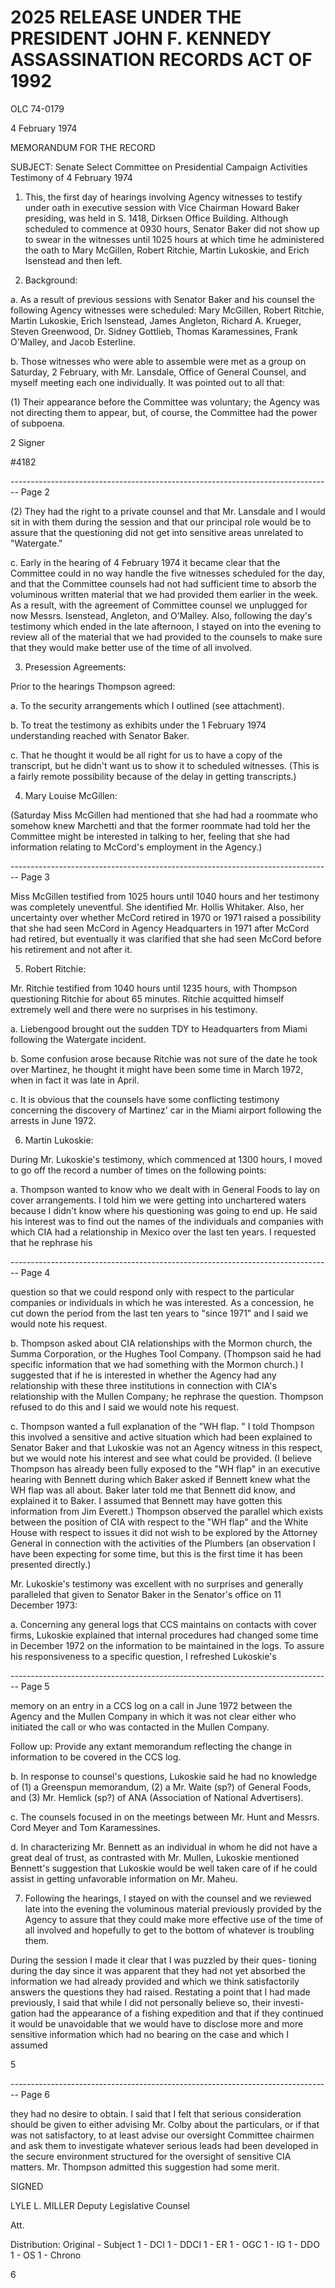 # 2025 RELEASE UNDER THE PRESIDENT JOHN F. KENNEDY ASSASSINATION RECORDS ACT OF 1992

OLC 74-0179

4 February 1974

MEMORANDUM FOR THE RECORD

SUBJECT: Senate Select Committee on Presidential Campaign Activities
Testimony of 4 February 1974

1. This, the first day of hearings involving Agency witnesses to testify under oath in executive session with Vice Chairman Howard Baker presiding, was held in S. 1418, Dirksen Office Building. Although scheduled to commence at 0930 hours, Senator Baker did not show up to swear in the witnesses until 1025 hours at which time he administered the oath to Mary McGillen, Robert Ritchie, Martin Lukoskie, and Erich Isenstead and then left.

2. Background:

a. As a result of previous sessions with Senator Baker and his counsel the following Agency witnesses were scheduled: Mary McGillen, Robert Ritchie, Martin Lukoskie, Erich Isenstead, James Angleton, Richard A. Krueger, Steven Greenwood, Dr. Sidney Gottlieb, Thomas Karamessines, Frank O'Malley, and Jacob Esterline.

b. Those witnesses who were able to assemble were met as a group on Saturday, 2 February, with Mr. Lansdale, Office of General Counsel, and myself meeting each one individually. It was pointed out to all that:

(1) Their appearance before the Committee was voluntary; the Agency was not directing them to appear, but, of course, the Committee had the power of subpoena.

2 Signer

#4182


-------------------------------------------------------------------------------- Page 2

(2) They had the right to a private counsel and that Mr. Lansdale and I would sit in with them during the session and that our principal role would be to assure that the questioning did not get into sensitive areas unrelated to "Watergate."

c. Early in the hearing of 4 February 1974 it became clear that the Committee could in no way handle the five witnesses scheduled for the day, and that the Committee counsels had not had sufficient time to absorb the voluminous written material that we had provided them earlier in the week. As a result, with the agreement of Committee counsel we unplugged for now Messrs. Isenstead, Angleton, and O'Malley. Also, following the day's testimony which ended in the late afternoon, I stayed on into the evening to review all of the material that we had provided to the counsels to make sure that they would make better use of the time of all involved.

3. Presession Agreements:

Prior to the hearings Thompson agreed:

a. To the security arrangements which I outlined (see attachment).

b. To treat the testimony as exhibits under the 1 February 1974 understanding reached with Senator Baker.

c. That he thought it would be all right for us to have a copy of the transcript, but he didn't want us to show it to scheduled witnesses. (This is a fairly remote possibility because of the delay in getting transcripts.)

4. Mary Louise McGillen:

(Saturday Miss McGillen had mentioned that she had had a roommate who somehow knew Marchetti and that the former roommate had told her the Committee might be interested in talking to her, feeling that she had information relating to McCord's employment in the Agency.)


-------------------------------------------------------------------------------- Page 3

Miss McGillen testified from 1025 hours until 1040 hours and her testimony was completely uneventful. She identified Mr. Hollis Whitaker. Also, her uncertainty over whether McCord retired in 1970 or 1971 raised a possibility that she had seen McCord in Agency Headquarters in 1971 after McCord had retired, but eventually it was clarified that she had seen McCord before his retirement and not after it.

5. Robert Ritchie:

Mr. Ritchie testified from 1040 hours until 1235 hours, with Thompson questioning Ritchie for about 65 minutes. Ritchie acquitted himself extremely well and there were no surprises in his testimony.

a. Liebengood brought out the sudden TDY to Headquarters from Miami following the Watergate incident.

b. Some confusion arose because Ritchie was not sure of the date he took over Martinez, he thought it might have been some time in March 1972, when in fact it was late in April.

c. It is obvious that the counsels have some conflicting testimony concerning the discovery of Martinez' car in the Miami airport following the arrests in June 1972.

6. Martin Lukoskie:

During Mr. Lukoskie's testimony, which commenced at 1300 hours, I moved to go off the record a number of times on the following points:

a. Thompson wanted to know who we dealt with in General Foods to lay on cover arrangements. I told him we were getting into unchartered waters because I didn't know where his questioning was going to end up. He said his interest was to find out the names of the individuals and companies with which CIA had a relationship in Mexico over the last ten years. I requested that he rephrase his


-------------------------------------------------------------------------------- Page 4

question so that we could respond only with respect to the particular companies or individuals in which he was interested. As a concession, he cut down the period from the last ten years to "since 1971" and I said we would note his request.

b. Thompson asked about CIA relationships with the Mormon church, the Summa Corporation, or the Hughes Tool Company. (Thompson said he had specific information that we had something with the Mormon church.) I suggested that if he is interested in whether the Agency had any relationship with these three institutions in connection with CIA's relationship with the Mullen Company; he rephrase the question. Thompson refused to do this and I said we would note his request.

c. Thompson wanted a full explanation of the "WH flap. " I told Thompson this involved a sensitive and active situation which had been explained to Senator Baker and that Lukoskie was not an Agency witness in this respect, but we would note his interest and see what could be provided. (I believe Thompson has already been fully exposed to the "WH flap" in an executive hearing with Bennett during which Baker asked if Bennett knew what the WH flap was all about. Baker later told me that Bennett did know, and explained it to Baker. I assumed that Bennett may have gotten this information from Jim Everett.) Thompson observed the parallel which exists between the position of CIA with respect to the "WH flap" and the White House with respect to issues it did not wish to be explored by the Attorney General in connection with the activities of the Plumbers (an observation I have been expecting for some time, but this is the first time it has been presented directly.)

Mr. Lukoskie's testimony was excellent with no surprises and generally paralleled that given to Senator Baker in the Senator's office on 11 December 1973:

a. Concerning any general logs that CCS maintains on contacts with cover firms, Lukoskie explained that internal procedures had changed some time in December 1972 on the information to be maintained in the logs. To assure his responsiveness to a specific question, I refreshed Lukoskie's


-------------------------------------------------------------------------------- Page 5

memory on an entry in a CCS log on a call in June 1972
between the Agency and the Mullen Company in which it was
not clear either who initiated the call or who was contacted
in the Mullen Company.

Follow up: Provide any extant memorandum reflecting
the change in information to be covered in the CCS log.

b. In response to counsel's questions, Lukoskie said he
had no knowledge of (1) a Greenspun memorandum, (2) a
Mr. Waite (sp?) of General Foods, and (3) Mr. Hemlick (sp?)
of ANA (Association of National Advertisers).

c. The counsels focused in on the meetings between
Mr. Hunt and Messrs. Cord Meyer and Tom Karamessines.

d. In characterizing Mr. Bennett as an individual in
whom he did not have a great deal of trust, as contrasted
with Mr. Mullen, Lukoskie mentioned Bennett's suggestion
that Lukoskie would be well taken care of if he could assist
in getting unfavorable information on Mr. Maheu.

7. Following the hearings, I stayed on with the counsel and we
   reviewed late into the evening the voluminous material previously provided
   by the Agency to assure that they could make more effective use of the time
   of all involved and hopefully to get to the bottom of whatever is troubling
   them.

During the session I made it clear that I was puzzled by their ques-
tioning during the day since it was apparent that they had not yet absorbed
the information we had already provided and which we think satisfactorily
answers the questions they had raised. Restating a point that I had made
previously, I said that while I did not personally believe so, their investi-
gation had the appearance of a fishing expedition and that if they continued
it would be unavoidable that we would have to disclose more and more
sensitive information which had no bearing on the case and which I assumed

5


-------------------------------------------------------------------------------- Page 6

they had no desire to obtain. I said that I felt that serious consideration
should be given to either advising Mr. Colby about the particulars, or if
that was not satisfactory, to at least advise our oversight Committee
chairmen and ask them to investigate whatever serious leads had been
developed in the secure environment structured for the oversight of
sensitive CIA matters. Mr. Thompson admitted this suggestion had some
merit.

SIGNED

LYLE L. MILLER
Deputy Legislative Counsel

Att.

Distribution:
Original - Subject
1 - DCI
1 - DDCI
1 - ER
1 - OGC
1 - IG
1 - DDO
1 - OS
1 - Chrono

6
